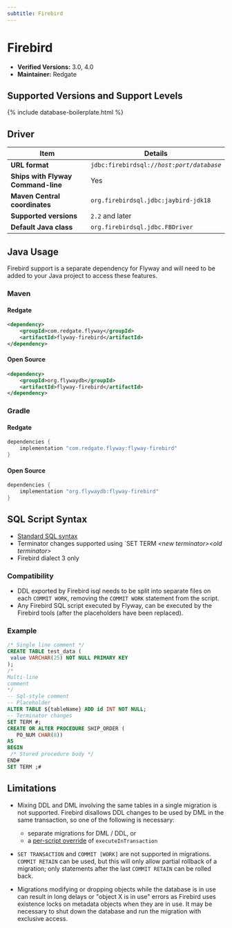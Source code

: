 ```yaml
---
subtitle: Firebird
---
```

# Firebird
- **Verified Versions:** 3.0, 4.0
- **Maintainer:** Redgate

## Supported Versions and Support Levels

{% include database-boilerplate.html %}

## Driver

| Item                               | Details                                                                 |
|------------------------------------|-------------------------------------------------------------------------|
| **URL format**                     | <code>jdbc:firebirdsql://<i>host</i>:<i>port</i>/<i>database</i></code> |
| **Ships with Flyway Command-line** | Yes                                                                     |
| **Maven Central coordinates**      | `org.firebirdsql.jdbc:jaybird-jdk18`                                    |
| **Supported versions**             | `2.2` and later                                                         |
| **Default Java class**             | `org.firebirdsql.jdbc.FBDriver`                                         |

## Java Usage
Firebird support is a separate dependency for Flyway and will need to be added to your Java project to access these features.

### Maven
#### Redgate
```xml
<dependency>
    <groupId>com.redgate.flyway</groupId>
    <artifactId>flyway-firebird</artifactId>
</dependency>
```
#### Open Source
```xml
<dependency>
    <groupId>org.flywaydb</groupId>
    <artifactId>flyway-firebird</artifactId>
</dependency>
```

### Gradle
#### Redgate
```groovy
dependencies {
    implementation "com.redgate.flyway:flyway-firebird"
}
```
#### Open Source
```groovy
dependencies {
    implementation "org.flywaydb:flyway-firebird"
}
```

## SQL Script Syntax

 - [Standard SQL syntax](Concepts/migrations#syntax)
- Terminator changes supported using `SET TERM <i>&lt;new terminator&gt;</i><i>&lt;old terminator&gt;</i>
- Firebird dialect 3 only

### Compatibility
    
- DDL exported by Firebird isql needs to be split into separate files on each `COMMIT WORK`, removing the `COMMIT WORK` statement from the script.
- Any Firebird SQL script executed by Flyway, can be executed by the Firebird tools (after the placeholders have been replaced).

### Example
 
 ```sql
/* Single line comment */
CREATE TABLE test_data (
  value VARCHAR(25) NOT NULL PRIMARY KEY
);
 /*
Multi-line
comment
*/
 -- Sql-style comment
 -- Placeholder
ALTER TABLE ${tableName} ADD id INT NOT NULL;
 -- Terminator changes
SET TERM #;
CREATE OR ALTER PROCEDURE SHIP_ORDER (
    PO_NUM CHAR(8))
AS
BEGIN
  /* Stored procedure body */
END#
SET TERM ;#
```

## Limitations

- Mixing DDL and DML involving the same tables in a single migration is not supported. Firebird disallows DDL changes to 
be used by DML in the same transaction, so one of the following is necessary:
  - separate migrations for DML / DDL, or
  - a [per-script override](https://documentation.red-gate.com/flyway/flyway-cli-and-api/configuration/script-config-files) of <code>executeInTransaction</code>

- `SET TRANSACTION` and `COMMIT [WORK]` are not supported in migrations. `COMMIT RETAIN` can be used, but this will only 
allow partial rollback of a migration; only statements after the last `COMMIT RETAIN` can be rolled back.
- Migrations modifying or dropping objects while the database is in use can result in long delays or "object X is in use" 
errors as Firebird uses existence locks on metadata objects when they are in use. It may be necessary to shut down the 
database and run the migration with exclusive access.
